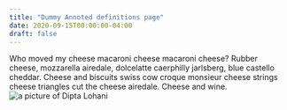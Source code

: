 ```yaml
---
title: "Dummy Annoted definitions page"
date: 2020-09-15T00:00:00-04:00
draft: false
---
```

Who moved my cheese macaroni cheese macaroni cheese? Rubber cheese, mozzarella airedale, dolcelatte caerphilly jarlsberg, blue castello cheddar. Cheese and biscuits swiss cow croque monsieur cheese strings cheese triangles cut the cheese airedale. Cheese and wine.
![a picture of Dipta Lohani](https://gracious-austin-860c61.netlify.app/still-life-2963302_1280.jpg)
